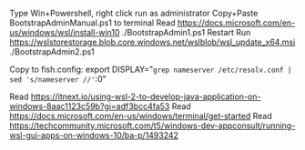 Type Win+Powershell, right click run as administrator
Copy+Paste BootstrapAdminManual.ps1 to terminal
Read https://docs.microsoft.com/en-us/windows/wsl/install-win10
./BootstrapAdmin1.ps1
Restart
Run https://wslstorestorage.blob.core.windows.net/wslblob/wsl_update_x64.msi
./BootstrapAdmin2.ps1

Copy to fish.config:
    export DISPLAY="`grep nameserver /etc/resolv.conf | sed 's/nameserver //'`:0"

Read https://itnext.io/using-wsl-2-to-develop-java-application-on-windows-8aac1123c59b?gi=adf3bcc4fa53
Read https://docs.microsoft.com/en-us/windows/terminal/get-started
Read https://techcommunity.microsoft.com/t5/windows-dev-appconsult/running-wsl-gui-apps-on-windows-10/ba-p/1493242